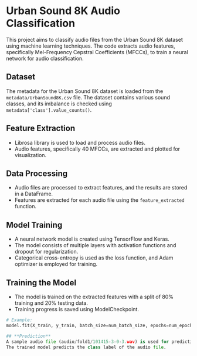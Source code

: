 # Urban Sound 8K Audio Classification

This project aims to classify audio files from the Urban Sound 8K dataset using machine learning techniques. The code extracts audio features, specifically Mel-Frequency Cepstral Coefficients (MFCCs), to train a neural network for audio classification.

## Dataset

The metadata for the Urban Sound 8K dataset is loaded from the `metadata/UrbanSound8K.csv` file. The dataset contains various sound classes, and its imbalance is checked using `metadata['class'].value_counts()`.

## Feature Extraction

- Librosa library is used to load and process audio files.
- Audio features, specifically 40 MFCCs, are extracted and plotted for visualization.

## Data Processing

- Audio files are processed to extract features, and the results are stored in a DataFrame.
- Features are extracted for each audio file using the `feature_extracted` function.

## Model Training

- A neural network model is created using TensorFlow and Keras.
- The model consists of multiple layers with activation functions and dropout for regularization.
- Categorical cross-entropy is used as the loss function, and Adam optimizer is employed for training.

## Training the Model

- The model is trained on the extracted features with a split of 80% training and 20% testing data.
- Training progress is saved using ModelCheckpoint.

```python
# Example:
model.fit(X_train, y_train, batch_size=num_batch_size, epochs=num_epochs, validation_data=(X_test, y_test), callbacks=[checkpointer])

## **Prediction**
A sample audio file (audio/fold1/101415-3-0-3.wav) is used for prediction.
The trained model predicts the class label of the audio file.
